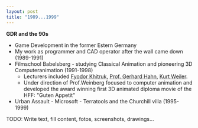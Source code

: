 ```yaml
---
layout: post
title: "1989...1999"
---
```

**GDR and the 90s**
* Game Development in the former Estern Germany
* My work as programmer and CAD operator after the wall came down  (1989-1991)
* Filmschool Babelsberg - studying Classical Animation and pioneering 3D Computeranimation (1991-1998)
    * Lecturers included  [Fyodor Khitruk](https://ru.wikipedia.org/wiki/%D0%A5%D0%B8%D1%82%D1%80%D1%83%D0%BA,_%D0%A4%D1%91%D0%B4%D0%BE%D1%80_%D0%A1%D0%B0%D0%B2%D0%B5%D0%BB%D1%8C%D0%B5%D0%B2%D0%B8%D1%87),  [Prof. Gerhard Hahn](https://de.wikipedia.org/wiki/Gerhard_Hahn_(Regisseur)), [Kurt Weiler](https://de.wikipedia.org/wiki/Kurt_Weiler). 
    * Under direction of Prof.Weinberg focused to computer animation and developed the award winning first 3D animated diploma movie of the HFF: "Guten Appetit"
* Urban Assault - Microsoft - Terratools and the Churchill villa (1995-1999)



TODO: Write text, fill content, fotos, screenshots, drawings...
